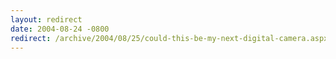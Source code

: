```yaml
---
layout: redirect
date: 2004-08-24 -0800
redirect: /archive/2004/08/25/could-this-be-my-next-digital-camera.aspx/
---
```

